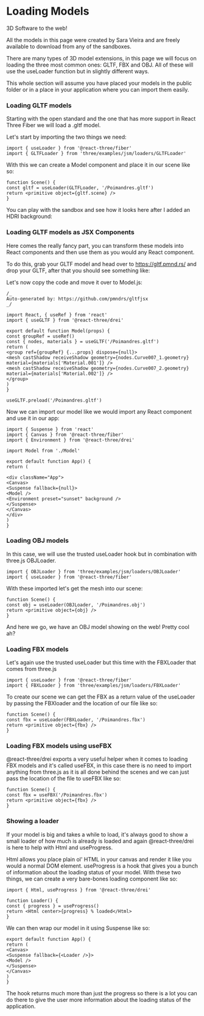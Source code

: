 # Loading Models

3D Software to the web!

All the models in this page were created by Sara Vieira and are freely available to download from any of the sandboxes.

There are many types of 3D model extensions, in this page we will focus on loading the three most common ones: GLTF, FBX and OBJ. All of these will use the useLoader function but in slightly different ways.

This whole section will assume you have placed your models in the public folder or in a place in your application where you can import them easily.

### Loading GLTF models

Starting with the open standard and the one that has more support in React Three Fiber we will load a .gltf model.

Let's start by importing the two things we need:

```
import { useLoader } from '@react-three/fiber'
import { GLTFLoader } from 'three/examples/jsm/loaders/GLTFLoader'
```

With this we can create a Model component and place it in our scene like so:

```
function Scene() {
const gltf = useLoader(GLTFLoader, '/Poimandres.gltf')
return <primitive object={gltf.scene} />
}
```

You can play with the sandbox and see how it looks here after I added an HDRI background:

### Loading GLTF models as JSX Components

Here comes the really fancy part, you can transform these models into React components and then use them as you would any React component.

To do this, grab your GLTF model and head over to https://gltf.pmnd.rs/ and drop your GLTF, after that you should see something like:

Let's now copy the code and move it over to Model.js:

```
/_
Auto-generated by: https://github.com/pmndrs/gltfjsx
_/

import React, { useRef } from 'react'
import { useGLTF } from '@react-three/drei'

export default function Model(props) {
const groupRef = useRef()
const { nodes, materials } = useGLTF('/Poimandres.gltf')
return (
<group ref={groupRef} {...props} dispose={null}>
<mesh castShadow receiveShadow geometry={nodes.Curve007_1.geometry} material={materials['Material.001']} />
<mesh castShadow receiveShadow geometry={nodes.Curve007_2.geometry} material={materials['Material.002']} />
</group>
)
}

useGLTF.preload('/Poimandres.gltf')
```

Now we can import our model like we would import any React component and use it in our app:

```
import { Suspense } from 'react'
import { Canvas } from '@react-three/fiber'
import { Environment } from '@react-three/drei'

import Model from './Model'

export default function App() {
return (

<div className="App">
<Canvas>
<Suspense fallback={null}>
<Model />
<Environment preset="sunset" background />
</Suspense>
</Canvas>
</div>
)
}
```

### Loading OBJ models

In this case, we will use the trusted useLoader hook but in combination with three.js OBJLoader.

```
import { OBJLoader } from 'three/examples/jsm/loaders/OBJLoader'
import { useLoader } from '@react-three/fiber'
```

With these imported let's get the mesh into our scene:

```
function Scene() {
const obj = useLoader(OBJLoader, '/Poimandres.obj')
return <primitive object={obj} />
}
```

And here we go, we have an OBJ model showing on the web! Pretty cool ah?

### Loading FBX models

Let's again use the trusted useLoader but this time with the FBXLoader that comes from three.js

```
import { useLoader } from '@react-three/fiber'
import { FBXLoader } from 'three/examples/jsm/loaders/FBXLoader'
```

To create our scene we can get the FBX as a return value of the useLoader by passing the FBXloader and the location of our file like so:

```
function Scene() {
const fbx = useLoader(FBXLoader, '/Poimandres.fbx')
return <primitive object={fbx} />
}
```

### Loading FBX models using useFBX

@react-three/drei exports a very useful helper when it comes to loading FBX models and it's called useFBX, in this case there is no need to import anything from three.js as it is all done behind the scenes and we can just pass the location of the file to useFBX like so:

```
function Scene() {
const fbx = useFBX('/Poimandres.fbx')
return <primitive object={fbx} />
}
```

### Showing a loader

If your model is big and takes a while to load, it's always good to show a small loader of how much is already is loaded and again @react-three/drei is here to help with Html and useProgress.

Html allows you place plain ol' HTML in your canvas and render it like you would a normal DOM element.
useProgress is a hook that gives you a bunch of information about the loading status of your model.
With these two things, we can create a very bare-bones loading component like so:

```
import { Html, useProgress } from '@react-three/drei'

function Loader() {
const { progress } = useProgress()
return <Html center>{progress} % loaded</Html>
}
```

We can then wrap our model in it using Suspense like so:

```
export default function App() {
return (
<Canvas>
<Suspense fallback={<Loader />}>
<Model />
</Suspense>
</Canvas>
)
}
```

The hook returns much more than just the progress so there is a lot you can do there to give the user more information about the loading status of the application.
